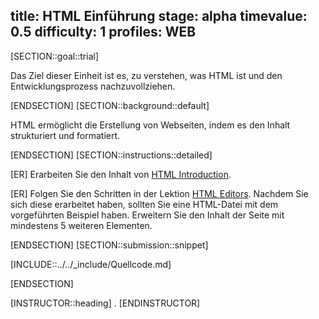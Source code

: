 title: HTML Einführung
stage: alpha
timevalue: 0.5
difficulty: 1
profiles: WEB
---
[SECTION::goal::trial]

Das Ziel dieser Einheit ist es, zu verstehen, was HTML ist und den Entwicklungsprozess nachzuvollziehen.

[ENDSECTION]
[SECTION::background::default]

HTML ermöglicht die Erstellung von Webseiten, indem es den Inhalt strukturiert und formatiert.

[ENDSECTION]
[SECTION::instructions::detailed]

[ER] Erarbeiten Sie den Inhalt von [HTML Introduction](https://www.w3schools.com/html/html_intro.asp).

[ER] Folgen Sie den Schritten in der Lektion [HTML Editors](https://www.w3schools.com/html/html_editors.asp). Nachdem Sie sich diese erarbeitet haben, sollten Sie eine HTML-Datei mit dem vorgeführten Beispiel haben. Erweitern Sie den Inhalt der Seite mit mindestens 5 weiteren Elementen.

[ENDSECTION]
[SECTION::submission::snippet]

[INCLUDE::../../_include/Quellcode.md]

[ENDSECTION]

[INSTRUCTOR::heading]
.
[ENDINSTRUCTOR]
